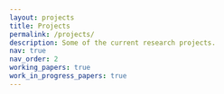 ```yaml
---
layout: projects
title: Projects
permalink: /projects/
description: Some of the current research projects.
nav: true
nav_order: 2
working_papers: true 
work_in_progress_papers: true
---
```



